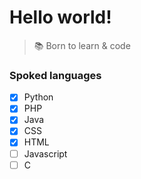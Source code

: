 # Hello world!
> 📚 Born to learn & code
### Spoked languages
- [x] Python
- [x] PHP
- [x] Java
- [x] CSS
- [x] HTML
- [ ] Javascript
- [ ] C

